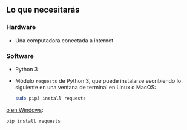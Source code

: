 ## Lo que necesitarás

### Hardware

+ Una computadora conectada a internet

### Software

+ Python 3
+ Módulo `requests` de Python 3, que puede instalarse escribiendo lo siguiente en una ventana de terminal en Linux o MacOS:

    ```bash
    sudo pip3 install requests
    ```

[o en Windows](https://projects.raspberrypi.org/es-LA/projects/using-pip-on-windows):

```
pip install requests
```

